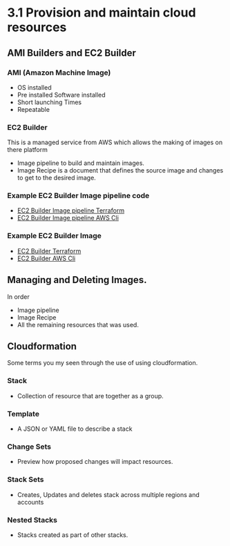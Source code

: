 # 3.1 Provision and maintain cloud resources

## AMI Builders and EC2 Builder

### AMI (Amazon Machine Image)
- OS installed
- Pre installed Software installed
- Short launching Times
- Repeatable

### EC2 Builder
This is a managed service from AWS which allows the making of images on there platform
- Image pipeline to build and maintain images.
- Image Recipe is a document that defines the source image and changes to get to the desired image.

### Example EC2 Builder Image pipeline code
- [EC2 Builder Image pipeline Terraform ](Template)
- [EC2 Builder Image pipeline AWS Cli ](Template)

### Example EC2 Builder Image
- [EC2 Builder Terraform ](Template)
- [EC2 Builder AWS Cli ](Template)

## Managing and Deleting Images.
In order

- Image pipeline
- Image Recipe
- All the remaining resources that was used.

## Cloudformation
Some terms you my seen through the use of using cloudformation.

### Stack
- Collection of resource that are together as a group.
### Template
- A JSON or YAML file to describe a stack
### Change Sets
- Preview how proposed changes will impact resources.
### Stack Sets
- Creates, Updates and deletes stack across multiple regions and accounts
### Nested Stacks
- Stacks created as part of other stacks.